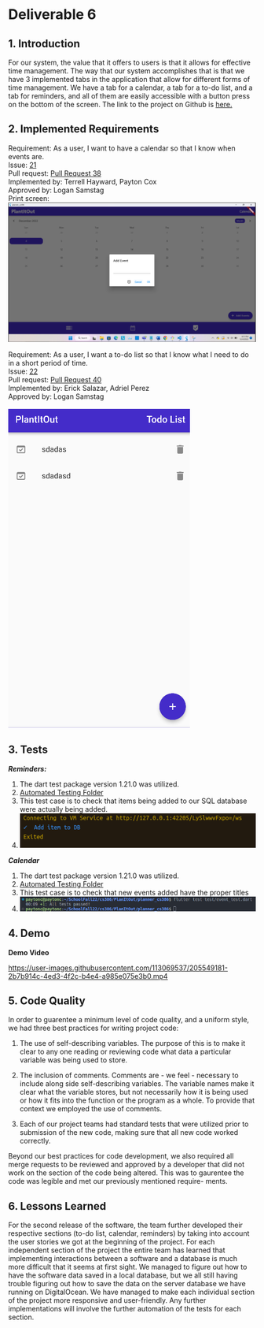 # Deliverable 6

## 1. Introduction
For our system, the value that it offers to users is that it allows for effective time management. The way that our system accomplishes that is that we have 3 implemented tabs in the application that allow for different forms of time management. We have a tab for a calendar, a tab for a to-do list, and a tab for reminders, and all of them are easily accessible with a button press on the bottom of the screen. The link to the project on Github is [here.](https://github.com/Carhn/PlanItOut/tree/main)

## 2. Implemented Requirements
Requirement: As a user, I want to have a calendar so that I know when events are. <br/>
Issue: [21](https://github.com/Carhn/PlanItOut/issues/21) <br/>
Pull request: [Pull Request 38](https://github.com/Carhn/PlanItOut/pull/38) <br/>
Implemented by: Terrell Hayward, Payton Cox<br/>
Approved by: Logan Samstag<br/>
Print screen: <br/> ![Print Screen](https://github.com/Carhn/PlanItOut/blob/Dev/Deliverables/Deliverable_Images/D6_Calendar.png) 


Requirement: As a user, I want a to-do list so that I know what I need to do in a short period of time. <br/>
Issue: [22](https://github.com/Carhn/PlanItOut/issues/22)<br/>
Pull request: [Pull Request 40](https://github.com/Carhn/PlanItOut/pull/40/) <br/>
Implemented by: Erick Salazar, Adriel Perez<br/>
Approved by: Logan Samstag <br/>
<br/> ![Print Screen](https://github.com/Carhn/PlanItOut/blob/Dev/Deliverables/Deliverable_Images/D6_ToDo_PrintScreen.png) 
## 3. Tests

***Reminders:***
1. The dart test package version 1.21.0 was utilized.
2. [Automated Testing Folder](https://github.com/Carhn/PlanItOut/tree/Dev/planner_cs386/test)
3. This test case is to check that items being added to our SQL database were actually being added.
4. ![Image of Reminder Database test](https://raw.githubusercontent.com/Carhn/PlanItOut/Dev/Deliverables/Deliverable_Images/remindersD4Test.png "Reminder Database test")

***Calendar***
1. The dart test package version 1.21.0 was utilized.
2. [Automated Testing Folder](https://github.com/Carhn/PlanItOut/tree/Dev/planner_cs386/test)
3. This test case is to check that new events added have the proper titles
4. ![Image of event test](https://github.com/Carhn/PlanItOut/blob/Dev/Deliverables/Deliverable_Images/CalendarTest.png)

## 4. Demo

**Demo Video**

https://user-images.githubusercontent.com/113069537/205549181-2b7b914c-4ed3-4f2c-b4e4-a985e075e3b0.mp4



## 5. Code Quality
In order to guarentee a minimum level of code quality, and a uniform style, we had three best practices for writing project code:

   1) The use of self-describing variables.  The purpose of this is to make it clear to any one reading or reviewing code what data
   a particular variable was being used to store.

   2) The inclusion of comments.  Comments are - we feel - necessary to include along side self-describing variables.  The variable
   names make it clear what the variable stores, but not necessarily how it is being used or how it fits into the function or the
   program as a whole.  To provide that context we employed the use of comments.

   3) Each of our project teams had standard tests that were utilized prior to submission of the new code, making sure that all new
   code worked correctly.

Beyond our best practices for code development, we also required all merge requests to be reviewed and approved by a developer that did
not work on the section of the code being altered.  This was to gaurentee the code was legible and met our previously mentioned require-
ments.

## 6. Lessons Learned
For the second release of the software, the team further developed their respective sections (to-do list, calendar, reminders) by taking
into account the user stories we got at the beginning of the project. For each independent section of the project the entire team has
learned that implementing interactions between a software and a database is much more difficult that it seems at first sight. We managed
to figure out how to have the software data saved in a local database, but we all still having trouble figuring out how to save the data 
on the server database we have running on DigitalOcean. We have managed to make each individual section of the project more responsive and
user-friendly. Any further implementations will involve the further automation of the tests for each section. 
